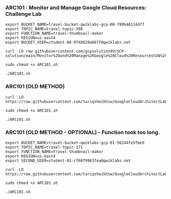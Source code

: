 ### ARC101 : Monitor and Manage Google Cloud Resources: Challenge Lab

```
export BUCKET_NAME=travel-bucket-qwiklabs-gcp-00-799b46114d77
export TOPIC_NAME=travel-topic-396
export FUNCTION_NAME=travel-thumbnail-maker
export REGION=us-east4
export BUCKET_USER=student-00-974b629a667f@qwiklabs.net
```

```
curl -LO raw.githubusercontent.com/gcpsolution99/GCP-solution/main/Monitor%20and%20Manage%20Google%20Cloud%20Resources%3A%20Challenge%20Lab/ARC101.sh

sudo chmod +x ARC101.sh

./ARC101.sh
```


### ARC101 (OLD METHOD) 
```
curl -LO https://raw.githubusercontent.com/tariqsheikhsw/GoogleCloudArchitectLabs/main/Solutions/ARC101.sh

sudo chmod +x ARC101.sh

./ARC101.sh
```


### ARC101 (OLD METHOD - OPTIONAL) - Function took too long.
```
export BUCKET_NAME=travel-bucket-qwiklabs-gcp-01-56244fe5fbe9
export TOPIC_NAME=travel-topic-171
export FUNCTION_NAME=travel-thumbnail-maker
export REGION=us-east4
export SECOND_USER=student-01-cf6079963fea@qwiklabs.net
```

```
curl -LO https://raw.githubusercontent.com/tariqsheikhsw/GoogleCloudArchitectLabs/main/Solutions/ARC101.sh

sudo chmod +x ARC101.sh

./ARC101.sh
```
